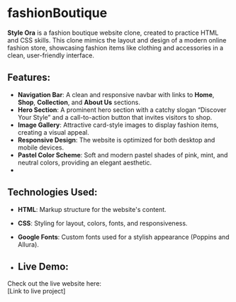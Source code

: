 # fashionBoutique
**Style Ora** is a fashion boutique website clone, created to practice HTML and CSS skills. This clone mimics the layout and design of a modern online fashion store, showcasing fashion items like clothing and accessories in a clean, user-friendly interface.

## Features:
- **Navigation Bar**: A clean and responsive navbar with links to **Home**, **Shop**, **Collection**, and **About Us** sections.
- **Hero Section**: A prominent hero section with a catchy slogan “Discover Your Style” and a call-to-action button that invites visitors to shop.
- **Image Gallery**: Attractive card-style images to display fashion items, creating a visual appeal.
- **Responsive Design**: The website is optimized for both desktop and mobile devices.
- **Pastel Color Scheme**: Soft and modern pastel shades of pink, mint, and neutral colors, providing an elegant aesthetic.
- 
## Technologies Used:
- **HTML**: Markup structure for the website's content.
- **CSS**: Styling for layout, colors, fonts, and responsiveness.
- **Google Fonts**: Custom fonts used for a stylish appearance (Poppins and Allura).

- ## Live Demo:
Check out the live website here:  
[Link to live project]

